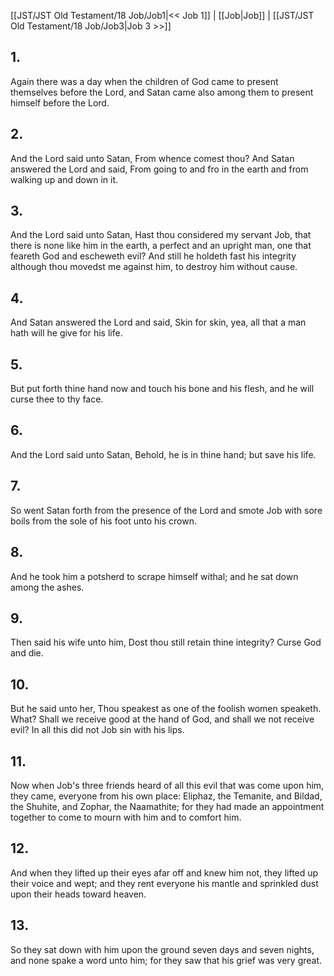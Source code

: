 [[JST/JST Old Testament/18 Job/Job1|<< Job 1]] | [[Job|Job]] | [[JST/JST Old Testament/18 Job/Job3|Job 3 >>]]
## 1.
Again there was a day when the children of God came to present themselves before the Lord, and Satan came also among them to present himself before the Lord.
## 2.
And the Lord said unto Satan, From whence comest thou? And Satan answered the Lord and said, From going to and fro in the earth and from walking up and down in it.
## 3.
And the Lord said unto Satan, Hast thou considered my servant Job, that there is none like him in the earth, a perfect and an upright man, one that feareth God and escheweth evil? And still he holdeth fast his integrity although thou movedst me against him, to destroy him without cause.
## 4.
And Satan answered the Lord and said, Skin for skin, yea, all that a man hath will he give for his life.
## 5.
But put forth thine hand now and touch his bone and his flesh, and he will curse thee to thy face.
## 6.
And the Lord said unto Satan, Behold, he is in thine hand; but save his life.
## 7.
So went Satan forth from the presence of the Lord and smote Job with sore boils from the sole of his foot unto his crown.
## 8.
And he took him a potsherd to scrape himself withal; and he sat down among the ashes.
## 9.
Then said his wife unto him, Dost thou still retain thine integrity? Curse God and die.
## 10.
But he said unto her, Thou speakest as one of the foolish women speaketh. What? Shall we receive good at the hand of God, and shall we not receive evil? In all this did not Job sin with his lips.
## 11.
Now when Job\'s three friends heard of all this evil that was come upon him, they came, everyone from his own place: Eliphaz, the Temanite, and Bildad, the Shuhite, and Zophar, the Naamathite; for they had made an appointment together to come to mourn with him and to comfort him.
## 12.
And when they lifted up their eyes afar off and knew him not, they lifted up their voice and wept; and they rent everyone his mantle and sprinkled dust upon their heads toward heaven.
## 13.
So they sat down with him upon the ground seven days and seven nights, and none spake a word unto him; for they saw that his grief was very great.

